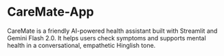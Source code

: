 # CareMate-App
CareMate is a friendly AI-powered health assistant built with Streamlit and Gemini Flash 2.0. It helps users check symptoms and supports mental health in a conversational, empathetic Hinglish tone.
